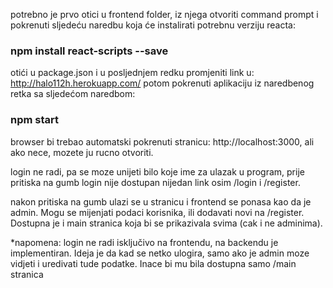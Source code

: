 potrebno je prvo otici u frontend folder, iz njega otvoriti command prompt i pokrenuti sljedeću naredbu koja će instalirati potrebnu verziju reacta:

### npm install react-scripts --save

otići u package.json i u posljednjem redku promjeniti link u: http://halo112h.herokuapp.com/
potom pokrenuti aplikaciju iz naredbenog retka sa sljedećom naredbom:

### npm start

browser bi trebao automatski pokrenuti stranicu: http://localhost:3000, ali ako nece, mozete ju rucno otvoriti.

login ne radi, pa se moze unijeti bilo koje ime za ulazak u program, prije pritiska na gumb login nije dostupan nijedan link osim /login i /register.

nakon pritiska na gumb ulazi se u stranicu i frontend se ponasa kao da je admin. Mogu se mijenjati podaci korisnika, ili dodavati novi na /register. Dostupna je i main stranica koja bi se prikazivala svima (cak i ne adminima).

*napomena: login ne radi isključivo na frontendu, na backendu je implementiran. Ideja je da kad se netko ulogira, samo ako je admin moze vidjeti i uredivati tude podatke. Inace bi mu bila dostupna samo /main stranica
